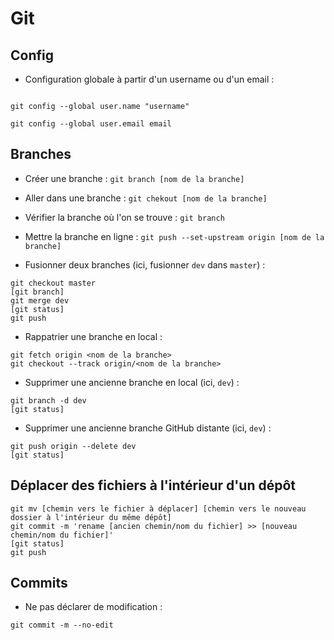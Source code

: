 # Git

## Config

  * Configuration globale à partir d'un username ou d'un email :
```Git

git config --global user.name "username"

git config --global user.email email
```

## Branches
  * Créer une branche : ```git branch [nom de la branche]```

  * Aller dans une branche : ```git chekout [nom de la branche]```

  * Vérifier la branche où l'on se trouve : ```git branch```

  * Mettre la branche en ligne : ```git push --set-upstream origin [nom de la branche]```

  * Fusionner deux branches (ici, fusionner ```dev``` dans ```master```) :
  ```Git
  git checkout master
  [git branch]
  git merge dev
  [git status]
  git push
```

  * Rappatrier une branche en local :
  ```Git
  git fetch origin <nom de la branche>
  git checkout --track origin/<nom de la branche>
  ```

  * Supprimer une ancienne branche en local (ici, ```dev```) :
  ```Git
  git branch -d dev
  [git status]
  ```

  * Supprimer une ancienne branche GitHub distante (ici, ```dev```) :
  ```Git
  git push origin --delete dev
  [git status]
  ```

## Déplacer des fichiers à l'intérieur d'un dépôt
```Git
git mv [chemin vers le fichier à déplacer] [chemin vers le nouveau dossier à l'intérieur du même dépôt]
git commit -m 'rename [ancien chemin/nom du fichier] >> [nouveau chemin/nom du fichier]'
[git status]
git push
```

## Commits

  * Ne pas déclarer de modification :
```Git
git commit -m --no-edit
```
